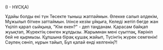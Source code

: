 (І - НҰСҚА)

Ұдайы болды екі түн
Төсекте тыныш жатпаймын.
Әлекке салып әлдекім,
Мұжылып біткен заттаймын.
Ілінсе кезім ұйқыға,
Келеді жетіп бөгде жан
Үңіліп қарап сыйқыңа,
"Кім екен?" - деп таңданам.
Қарасам байқап жуықтап,
Жүректің сөнген жұлдызы.
Жарымнан мені суытпақ,
Көрініп бей не қырмызы.
Құлшына бірақ құшақ жайып,
Түсінгің жүрек семгенін!
Сәулең сөніп, нұрын тайып,
Бұл қалай енді келгенің?!